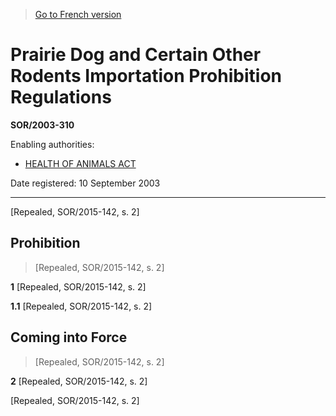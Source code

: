 > [Go to French version](/fr/Règlements/Décrets,%20ordonnances%20et%20règlements%20statutaires/2003/310.md)

# Prairie Dog and Certain Other Rodents Importation Prohibition Regulations

**SOR/2003-310**

Enabling authorities: 
- [HEALTH OF ANIMALS ACT](/en/Acts/Statutes%20of%20Canada/1990/c.%2021.md)

Date registered: 10 September 2003

----------


[Repealed, SOR/2015-142, s. 2]



## Prohibition
> [Repealed, SOR/2015-142, s. 2]



**1** [Repealed, SOR/2015-142, s. 2]



**1.1** [Repealed, SOR/2015-142, s. 2]




## Coming into Force
> [Repealed, SOR/2015-142, s. 2]



**2** [Repealed, SOR/2015-142, s. 2]


[Repealed, SOR/2015-142, s. 2]


